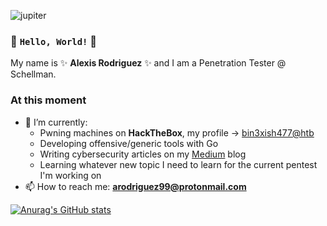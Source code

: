 ![jupiter](https://inteng-storage.s3.amazonaws.com/img/iea/3ROaVZlnGv/sizes/jupiter-secrets-dark-matter_md.jpg)

### 👋 `Hello, World!` 👋

My name is ✨ **Alexis Rodriguez** ✨ and I am a Penetration Tester @ Schellman.

### At this moment
- 🌱 I’m currently:
  - Pwning machines on **HackTheBox**, my profile -> [bin3xish477@htb](https://app.hackthebox.com/profile/264210)
  - Developing offensive/generic tools with Go
  - Writing cybersecurity articles on my [Medium](https://bin3xish477.medium.com/) blog
  - Learning whatever new topic I need to learn for the current pentest I'm working on
- 📫 How to reach me: **arodriguez99@protonmail.com**

[![Anurag's GitHub stats](https://github-readme-stats.vercel.app/api?username=bin3xish477)](https://github.com/bin3xish477/github-readme-stats)
